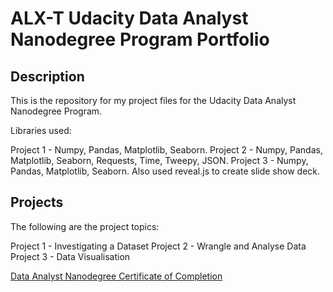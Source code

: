 # ALX-T Udacity Data Analyst Nanodegree Program Portfolio

## Description
This is the repository for my project files for the Udacity Data Analyst Nanodegree Program.

Libraries used:

Project 1 - Numpy, Pandas, Matplotlib, Seaborn.
Project 2 - Numpy, Pandas, Matplotlib, Seaborn, Requests, Time, Tweepy, JSON.
Project 3 - Numpy, Pandas, Matplotlib, Seaborn. Also used reveal.js to create slide show deck.

## Projects
The following are the project topics:

Project 1 - Investigating a Dataset
Project 2 - Wrangle and Analyse Data
Project 3 - Data Visualisation

[Data Analyst Nanodegree Certificate of Completion](https://confirm.udacity.com/FYRV4KUA)
